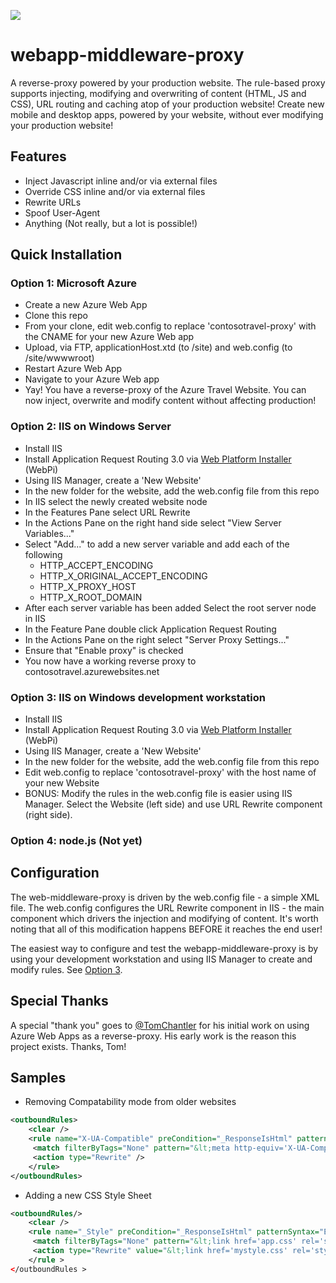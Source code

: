 ![](http://i.imgur.com/GKYGYp1.png)

# webapp-middleware-proxy

A reverse-proxy powered by your production website. The rule-based proxy supports injecting, modifying and overwriting of content (HTML, JS and CSS), URL routing and caching atop of your production website! Create new mobile and desktop apps, powered by your website, without ever modifying your production website!

## Features
- Inject Javascript inline and/or via external files
- Override CSS inline and/or via external files
- Rewrite URLs
- Spoof User-Agent
- Anything (Not really, but a lot is possible!)

## Quick Installation
### Option 1: Microsoft Azure
- Create a new Azure Web App
- Clone this repo
- From your clone, edit web.config to replace 'contosotravel-proxy' with the CNAME for your new Azure Web app
- Upload, via FTP, applicationHost.xtd (to /site) and web.config (to /site/wwwwroot)
- Restart Azure Web App
- Navigate to your Azure Web app
- Yay! You have a reverse-proxy of the Azure Travel Website. You can now inject, overwrite and modify content without affecting production!

### Option 2: IIS on Windows Server
- Install IIS
- Install Application Request Routing 3.0 via [Web Platform Installer](https://www.microsoft.com/web/downloads/platform.aspx) (WebPi)
- Using IIS Manager, create a 'New Website'
- In the new folder for the website, add the web.config file from this repo
- In IIS select the newly created website node
- In the Features Pane select URL Rewrite
- In the Actions Pane on the right hand side select "View Server Variables..."
- Select "Add..." to add a new server variable and add each of the following
    - HTTP_ACCEPT_ENCODING
    - HTTP_X_ORIGINAL_ACCEPT_ENCODING
    - HTTP_X_PROXY_HOST
    - HTTP_X_ROOT_DOMAIN
- After each server variable has been added Select the root server node in IIS
- In the Feature Pane double click Application Request Routing
- In the Actions Pane on the right select "Server Proxy Settings..."
- Ensure that "Enable proxy" is checked
- You now have a working reverse proxy to contosotravel.azurewebsites.net

### Option 3: IIS on Windows development workstation
- Install IIS
- Install Application Request Routing 3.0 via [Web Platform Installer](https://www.microsoft.com/web/downloads/platform.aspx) (WebPi)
- Using IIS Manager, create a 'New Website'
- In the new folder for the website, add the web.config file from this repo
- Edit web.config to replace 'contosotravel-proxy' with the host name of your new Website
- BONUS: Modify the rules in the web.config file is easier using IIS Manager. Select the Website (left side) and use URL Rewrite component (right side).

### Option 4: node.js (Not yet)

## Configuration
The web-middleware-proxy is driven by the web.config file - a simple XML file. The web.config configures the URL Rewrite component in IIS - the main component which drivers the injection and modifying of content. It's worth noting that all of this modification happens BEFORE it reaches the end user!

The easiest way to configure and test the webapp-middleware-proxy is by using your development workstation and using IIS Manager to create and modify rules. See [Option 3](#option3).

## Special Thanks
A special "thank you" goes to [@TomChantler](https://twitter.com/tomchantler) for his initial work on using Azure Web Apps as a reverse-proxy. His early work is the reason this project exists. Thanks, Tom!

## Samples
* Removing Compatability mode from older websites
```xml
<outboundRules> 
    <clear />   
    <rule name="X-UA-Compatible" preCondition="_ResponseIsHtml" patternSyntax="ExactMatch">  
     <match filterByTags="None" pattern="&lt;meta http-equiv='X-UA-Compatible' content='IE=EmulateIE7' /&gt;" />  
     <action type="Rewrite" />    
    </rule>  
</outboundRules> 
```

* Adding a new CSS Style Sheet  
```xml
<outboundRules/>  
    <clear />     
    <rule name="_Style" preCondition="_ResponseIsHtml" patternSyntax="ExactMatch">    
     <match filterByTags="None" pattern="&lt;link href='app.css' rel='stylesheet' /&gt;" />
     <action type="Rewrite" value="&lt;link href='mystyle.css' rel='stylesheet' /&gt;" />
    </rule >  
</outboundRules >
```
